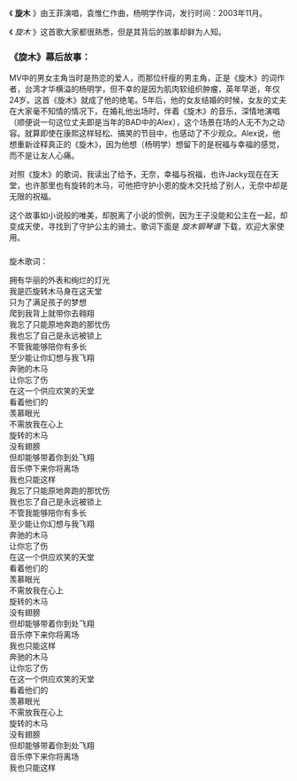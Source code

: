 

《 **旋木** 》由王菲演唱，袁惟仁作曲，杨明学作词，发行时间：2003年11月。  
  
《 _旋木_ 》这首歌大家都很熟悉，但是其背后的故事却鲜为人知。

### 《旋木》幕后故事：

MV中的男女主角当时是热恋的爱人，而那位纤瘦的男主角，正是《旋木》的词作者，台湾才华横溢的杨明学，但不幸的是因为肌肉软组织肿瘤，英年早逝，年仅24岁。这首《旋木》就成了他的绝笔。5年后，他的女友结婚的时候，女友的丈夫在大家毫不知情的情况下，在婚礼他出场时，伴着《旋木》的音乐，深情地演唱（顺便说一句这位丈夫即是当年的BAD中的Alex），这个场景在场的人无不为之动容。就算即使在康熙这样轻松、搞笑的节目中，也感动了不少观众。Alex说，他想重新诠释真正的《旋木》，因为他想（杨明学）想留下的是祝福与幸福的感觉，而不是让友人心痛。  
  
对照《旋木》的歌词，我读出了给予，无奈，幸福与祝福，也许Jacky现在在天堂，也许那里也有旋转的木马，可他把守护小恩的旋木交托给了别人，无奈中却是无限的祝福。  
  
这个故事如小说般的唯美，却脱离了小说的惯例，因为王子没能和公主在一起，却变成天使，寻找到了守护公主的骑士。歌词下面是 _旋木钢琴谱_ 下载，欢迎大家使用。

###  
旋木歌词：

拥有华丽的外表和绚烂的灯光  
我是匹旋转木马身在这天堂  
只为了满足孩子的梦想  
爬到我背上就带你去翱翔  
我忘了只能原地奔跑的那忧伤  
我也忘了自己是永远被锁上  
不管我能够陪你有多长  
至少能让你幻想与我飞翔  
奔驰的木马  
让你忘了伤  
在这一个供应欢笑的天堂  
看着他们的  
羡慕眼光  
不需放我在心上  
旋转的木马  
没有翅膀  
但却能够带着你到处飞翔  
音乐停下来你将离场  
我也只能这样  
我忘了只能原地奔跑的那忧伤  
我也忘了自己是永远被锁上  
不管我能够陪你有多长  
至少能让你幻想与我飞翔  
奔驰的木马  
让你忘了伤  
在这一个供应欢笑的天堂  
看着他们的  
羡慕眼光  
不需放我在心上  
旋转的木马  
没有翅膀  
但却能够带着你到处飞翔  
音乐停下来你将离场  
我也只能这样  
奔驰的木马  
让你忘了伤  
在这一个供应欢笑的天堂  
看着他们的  
羡慕眼光  
不需放我在心上  
旋转的木马  
没有翅膀  
但却能够带着你到处飞翔  
音乐停下来你将离场  
我也只能这样

